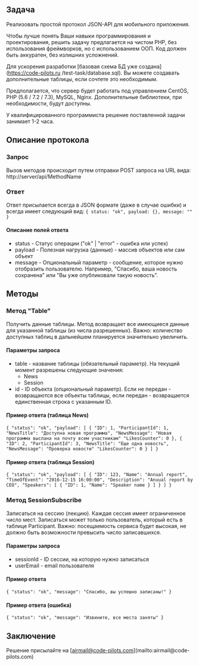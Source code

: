 ## Задача

Реализовать простой протокол JSON-API для мобильного приложения.

Чтобы лучше понять Ваши навыки программирования и проектирования, решить
задачу предлагается на чистом PHP, без использования фреймворков, но с
использованием ООП. Код должен быть аккуратен, без излишних усложнений.

Для ускорения разработки [базовая схема БД уже создана](https://code-pilots.ru
/test-task/database.sql). Вы можете создавать дополнительные таблицы, если
сочтете это необходимым.

Предполагается, что сервер будет работать под управлением CentOS, PHP (5.6 /
7.2 / 7.3), MySQL, Nginx. Дополнительные библиотеки, при необходимости, будут
доступны.

У квалифицированного программиста решение поставленной задачи занимает 1-2
часа.

## Описание протокола

### Запрос

Вызов методов происходит путем отправки POST запроса на URL вида:
http://server/api/MethodName

### Ответ

Ответ присылается всегда в JSON формате (даже в случае ошибки) и всегда имеет
следующий вид: `{ status: "ok", payload: {}, message: "" } `

#### Описание полей ответа

  * status - Cтатус операции ("ok" | "error" - ошибка или успех)
  * payload - Полезная нагрузка (данные) - массив объектов или сам объект
  * message - Опциональный параметр - сообщение, которое нужно отобразить пользователю. Например, "Спасибо, ваша новость сохранена" или "Вы уже опубликовали такую новость".

## Методы

### Метод "Table"

Получить данные таблицы. Метод возвращает все имеющиеся данные для указанной
таблицы (из числа разрешенных). Важно: количество доступных таблиц в
дальнейшем планируется значительно увеличить.

#### Параметры запроса

  * table - название таблицы (обязательный параметр). На текущий момент разрешены следующие значения: 
    * News
    * Session
  * id - ID объекта (опциональный параметр). Если не передан - возвращаются все объекты таблицы, если передан - возвращается единственная строка с указанным ID.

#### Пример ответа (таблица News)

`{ "status": "ok", "payload": [ { "ID": 1, "ParticipantId": 1, "NewsTitle":
"Доступна новая программа", "NewsMessage": "Новая программа выслана на почту
всем участникам" "LikesCounter": 0 }, { "ID": 2, "ParticipantId": 3,
"NewsTitle": "Еще одна новость", "NewsMessage": "Проверка новости"
"LikesCounter": 0 } ] } `

#### Пример ответа (таблица Session)

`{ "status": "ok", "payload": [ { "ID": 123, "Name": "Annual report",
"TimeOfEvent": "2016-12-15 16:00:00", "Description": "Anuual report by CEO",
"Speakers": [ { "ID": 1, "Name": "Speaker name } ] } ] } `

### Метод SessionSubscribe

Записаться на сессию (лекцию). Каждая сессия имеет ограниченное число мест.
Записаться может только пользователь, который есть в таблице Participant.
Важно: посещаемость сервиса будет высокая, не должно быть возможности
превысить число записавшихся.

#### Параметры запроса

  * sessionId - ID сессии, на которую нужно записаться
  * userEmail - email пользователя

#### Пример ответа

`{ "status": "ok", "message": "Спасибо, вы успешно записаны!" } `

#### Пример ответа (ошибка)

`{ "status": "ok", "message": "Извините, все места заняты" } `

## Заключение

Решение присылайте на [airmail@code-pilots.com](mailto:airmail@code-
pilots.com)

